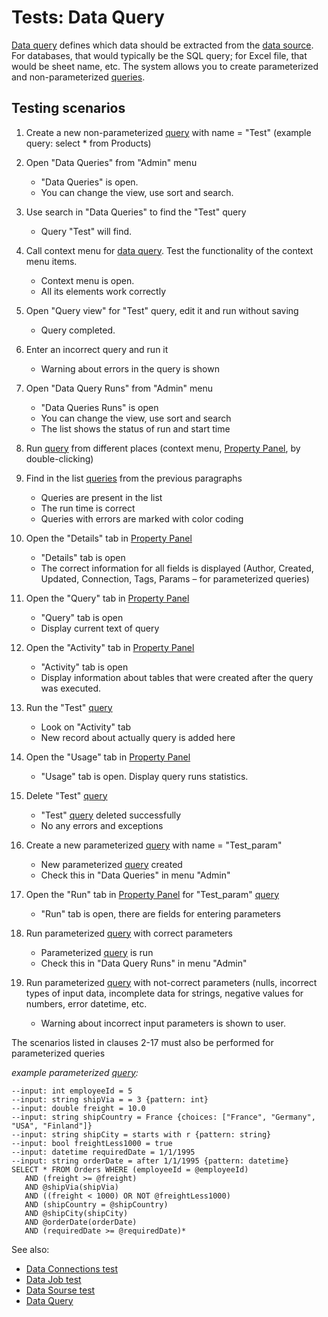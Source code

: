 <!-- TITLE: Tests: Data query -->
<!-- SUBTITLE: -->

# Tests: Data Query

[Data query](data-query.md) defines which data should be extracted from the 
[data source](data-connection.md#connectors).
For databases, that would typically be the SQL query; for Excel file, that would be sheet name, etc.
The system allows you to create parameterized and non-parameterized [queries](data-query.md).

## Testing scenarios

1. Create a new non-parameterized [query](data-query.md)  with name = "Test" 
(example query: select * from Products)

1. Open "Data Queries" from "Admin" menu
   * "Data Queries" is open. 
   * You can change the view, use sort and search.

1. Use search in "Data Queries" to find the "Test" query
   * Query "Test" will find.

1. Call context menu for [data query](data-query.md). Test the functionality of the context menu items.
   * Context menu is open. 
   * All its elements work correctly

1. Open "Query view" for "Test" query, edit it and run without saving
   * Query completed.

1. Enter an incorrect query and run it
   * Warning about errors in the query is shown

1. Open "Data Query Runs" from "Admin" menu
   * "Data Queries Runs" is open
   * You can change the view, use sort and search
   * The list shows the status of run and start time

1. Run [query](data-query.md) from different places (context menu, [Property Panel](../overview/property-panel.md), by double-clicking)

1. Find in the list [queries](data-query.md) from the previous paragraphs
   * Queries are present in the list 
   * The run time is correct
   * Queries with errors are marked with color coding

1. Open the "Details" tab in [Property Panel](../overview/property-panel.md)
   * "Details" tab is open
   * The correct information for all fields is displayed (Author, Created, Updated, Connection, Tags, Params – for parameterized queries)

1. Open the "Query" tab in [Property Panel](../overview/property-panel.md)
   * "Query" tab is open
   * Display current text of query

1. Open the "Activity" tab in [Property Panel](../overview/property-panel.md)
   * "Activity" tab is open
   * Display information about tables that were created after the query was executed.
      
1. Run the "Test" [query](data-query.md)
   * Look on "Activity" tab
   * New record about actually query is added here

1. Open the "Usage" tab in [Property Panel](../overview/property-panel.md)
   * "Usage" tab is open. Display query runs statistics.

1. Delete "Test" [query](data-query.md) 
   * "Test" [query](data-query.md) deleted successfully
   * No any errors and exceptions

1. Create a new parameterized [query](data-query.md)  with name = "Test_param"
   * New parameterized [query](data-query.md) created
   * Check this in "Data Queries" in menu "Admin"

1. Open the "Run" tab in [Property Panel](../overview/property-panel.md) for "Test_param" [query](data-query.md)
   * "Run" tab is open, there are fields for entering parameters

1. Run parameterized [query](data-query.md) with correct parameters
   * Parameterized [query](data-query.md) is run
   * Check this in "Data Query Runs" in menu "Admin"

1. Run parameterized [query](data-query.md) with not-correct parameters (nulls, incorrect types 
   of input data, incomplete data for strings, negative values for numbers, error datetime, etc.
   * Warning about incorrect input parameters is shown to user.

The scenarios listed in clauses 2-17 must also be performed for parameterized queries

_example parameterized [query](data-query.md):_
```
--input: int employeeId = 5
--input: string shipVia = = 3 {pattern: int}
--input: double freight = 10.0
--input: string shipCountry = France {choices: ["France", "Germany", "USA", "Finland"]}
--input: string shipCity = starts with r {pattern: string}
--input: bool freightLess1000 = true
--input: datetime requiredDate = 1/1/1995
--input: string orderDate = after 1/1/1995 {pattern: datetime}
SELECT * FROM Orders WHERE (employeeId = @employeeId)
   AND (freight >= @freight)
   AND @shipVia(shipVia)
   AND ((freight < 1000) OR NOT @freightLess1000)
   AND (shipCountry = @shipCountry)
   AND @shipCity(shipCity)
   AND @orderDate(orderDate)
   AND (requiredDate >= @requiredDate)*
```
See also:
 * [Data Connections test](../tests/data-connection-test.md)
 * [Data Job test](../tests/data-job-test.md)
 * [Data Sourse test](../tests/data-source-test.md)
 * [Data Query](data-query.md)

